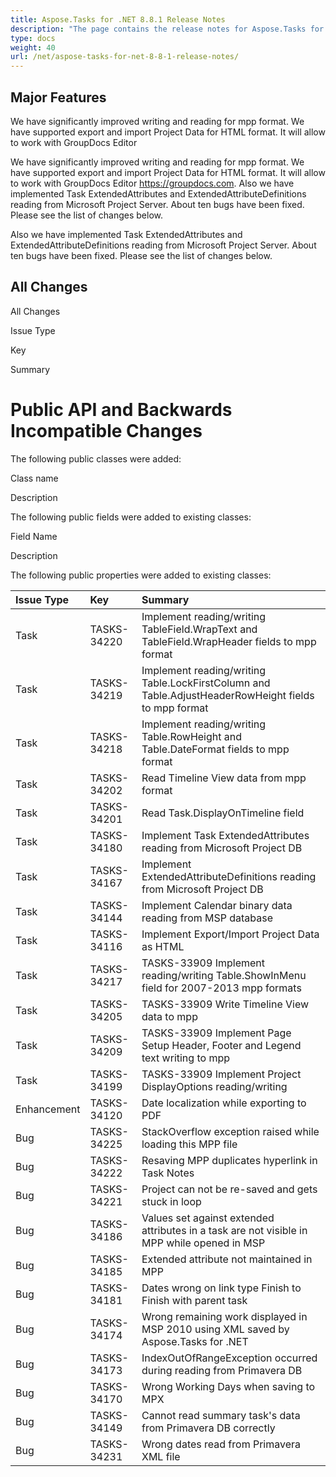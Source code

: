 ```yaml
---
title: Aspose.Tasks for .NET 8.8.1 Release Notes
description: "The page contains the release notes for Aspose.Tasks for .NET 8.8.1."
type: docs
weight: 40
url: /net/aspose-tasks-for-net-8-8-1-release-notes/
---
```


## **Major Features**
We have significantly improved writing and reading for mpp format. We
have supported export and import Project Data for HTML format. It will 
allow to work with GroupDocs Editor 

We have significantly improved writing and reading for mpp format. We
have supported export and import Project Data for HTML format. It will 
allow to work with GroupDocs Editor <https://groupdocs.com>.
Also we have implemented Task ExtendedAttributes and 
ExtendedAttributeDefinitions reading from Microsoft Project Server. About ten 
bugs have been fixed. Please see the list of changes below.

Also we have implemented Task ExtendedAttributes and ExtendedAttributeDefinitions reading from Microsoft Project Server. About ten 
bugs have been fixed. Please see the list of changes below.

## **All Changes**
All Changes

Issue Type

Key

Summary
# **Public API and Backwards Incompatible Changes**
The following public classes were added:

Class name

Description

The following public fields were added to existing classes:

Field Name

Description

The following public properties were added to existing classes:

|**Issue Type** |**Key** |**Summary** |
| :- | :- | :- |
|Task |TASKS-34220 |Implement reading/writing TableField.WrapText and TableField.WrapHeader fields to mpp format |
|Task |TASKS-34219 |Implement reading/writing Table.LockFirstColumn and Table.AdjustHeaderRowHeight fields to mpp format |
|Task |TASKS-34218 |Implement reading/writing Table.RowHeight and Table.DateFormat fields to mpp format |
|Task |TASKS-34202 |Read Timeline View data from mpp format |
|Task |TASKS-34201 |Read Task.DisplayOnTimeline field |
|Task |TASKS-34180 |Implement Task ExtendedAttributes reading from Microsoft Project DB |
|Task |TASKS-34167 |Implement ExtendedAttributeDefinitions reading from Microsoft Project DB |
|Task |TASKS-34144 |Implement Calendar binary data reading from MSP database |
|Task |TASKS-34116 |Implement Export/Import Project Data as HTML |
|Task |TASKS-34217 |TASKS-33909 Implement reading/writing Table.ShowInMenu field for 2007-2013 mpp formats |
|Task |TASKS-34205 |TASKS-33909 Write Timeline View data to mpp |
|Task |TASKS-34209 |TASKS-33909 Implement Page Setup Header, Footer and Legend text writing to mpp |
|Task |TASKS-34199 |TASKS-33909 Implement Project DisplayOptions reading/writing |
|Enhancement |TASKS-34120 |Date localization while exporting to PDF |
|Bug |TASKS-34225 |StackOverflow exception raised while loading this MPP file |
|Bug |TASKS-34222 |Resaving MPP duplicates hyperlink in Task Notes |
|Bug |TASKS-34221 |Project can not be re-saved and gets stuck in loop |
|Bug |TASKS-34186 |Values set against extended attributes in a task are not visible in MPP while opened in MSP |
|Bug |TASKS-34185 |Extended attribute not maintained in MPP |
|Bug |TASKS-34181 |Dates wrong on link type Finish to Finish with parent task |
|Bug |TASKS-34174 |Wrong remaining work displayed in MSP 2010 using XML saved by Aspose.Tasks for .NET|
|Bug |TASKS-34173 |IndexOutOfRangeException occurred during reading from Primavera DB |
|Bug |TASKS-34170 |Wrong Working Days when saving to MPX |
|Bug |TASKS-34149 |Cannot read summary task's data from Primavera DB correctly |
|Bug |TASKS-34231 |Wrong dates read from Primavera XML file |

